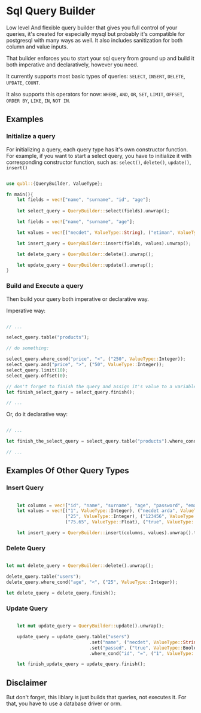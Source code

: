 # Sql Query Builder

 Low level And flexible query builder that gives you full control of your queries, it's created for especially mysql but probably it's compatible for postgresql with many ways as well. It also includes sanitization for both column and value inputs.

That builder enforces you to start your sql query from ground up and build it both imperative and declaratively, however you need.

It currently supports most basic types of queries: `SELECT`, `INSERT`, `DELETE`, `UPDATE`, `COUNT`.

It also supports this operators for now: `WHERE`, `AND`, `OR`, `SET`, `LIMIT`, `OFFSET`, `ORDER BY`, `LIKE`, `IN`, `NOT IN`.

## Examples

### Initialize a query

For initializing a query, each query type has it's own constructor function. For example, if you want to start a select query, you have to initialize it with corresponding constructor function, such as: `select()`, `delete()`, `update()`, `insert()`

```rust

use qubl::{QueryBuilder, ValueType};

fn main(){
    let fields = vec!["name", "surname", "id", "age"];
    
    let select_query = QueryBuilder::select(fields).unwrap();

    let fields = vec!["name", "surname", "age"];

    let values = vec![("necdet", ValueType::String), ("etiman", ValueType::String), ("21", ValueType::Integer)];

    let insert_query = QueryBuilder::insert(fields, values).unwrap();

    let delete_query = QueryBuilder::delete().unwrap();

    let update_query = QueryBuilder::update().unwrap();
}

```

### Build and Execute a query

Then build your query both imperative or declarative way.

Imperative way:

```rust

// ...

select_query.table("products");

// do something:

select_query.where_cond("price", "<", ("250", ValueType::Integer));
select_query.and("price", ">", ("50", ValueType::Integer));
select_query.limit(10);
select_query.offset(0);

// don't forget to finish the query and assign it's value to a variable.
let finish_select_query = select_query.finish();

// ...

```

Or, do it declarative way:

```rust

// ...

let finish_the_select_query = select_query.table("products").where_cond("price", "<", ("250", ValueType::Integer)).and("price", ">", ("50", ValueType::Integer)).limit(10).offset(0).finish();

// ...

```

## Examples Of Other Query Types

### Insert Query

```rust

    let columns = vec!["id", "name", "surname", "age", "password", "email", "grade", "passed"];
    let values = vec![("1", ValueType::Integer), ("necdet arda", ValueType::String), ("etiman", ValueType::String),
                      ("25", ValueType::Integer), ("123456", ValueType::String), ("arda_etiman_799@windowslive.com", ValueType::String),
                      ("75.65", ValueType::Float), ("true", ValueType::Boolean)];

    let insert_query = QueryBuilder::insert(columns, values).unwrap().table("users").finish();

```

### Delete Query

```rust

let mut delete_query = QueryBuilder::delete().unwrap();

delete_query.table("users");
delete_query.where_cond("age", "<", ("25", ValueType::Integer));

let delete_query = delete_query.finish();

```

### Update Query

```rust

    let mut update_query = QueryBuilder::update().unwrap();

    update_query = update_query.table("users")
                               .set("name", ("necdet", ValueType::String))
                               .set("passed", ("true", ValueType::Boolean))
                               .where_cond("id", "=", ("1", ValueType::Integer));

    let finish_update_query = update_query.finish();

```

## Disclaimer

But don't forget, this liblary is just builds that queries, not executes it. For that, you have to use a database driver or orm.
